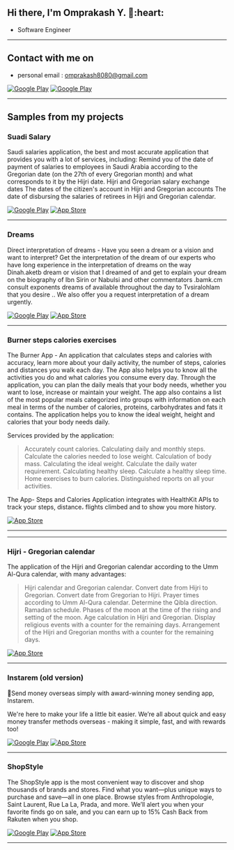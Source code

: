 <h2> Hi there, I'm Omprakash Y. 👋:heart: </h2>


<!-- <img align='right' src="https://media2.giphy.com/media/qgQUggAC3Pfv687qPC/giphy.gif" style="width:250px;border-radius:50%;">
 -->
- Software Engineer
<hr>


<h2> Contact with me on </h2>

<!-- <h3>Where to find me</h3>
<p><a href="https://github.com/thmsgbrt" target="_blank"><img alt="Github2" src="https://img.shields.io/badge/GitHub-%2312100E.svg?&style=for-the-badge&logo=Github&logoColor=white" /></a> -->

- personal email : omprakash8080@gmail.com

<!-- <a href="http://Wa.me/201028205960" target="_blank"><img alt="Google Play" src="https://img.shields.io/badge/whatsapp%20bussines-128C7E.svg?style=for-the-badge&logo=whatsapp&logoColor=white" /></a> -->

<p> <a href="https://www.facebook.com/omprakash8080" target="_blank"><img alt="Google Play" src="https://img.shields.io/badge/Facebook-4267B2.svg?style=for-the-badge&logo=facebook&logoColor=white" /></a> <a href="https://www.linkedin.com/in/omprakash8080/" target="_blank"><img alt="Google Play" src="https://img.shields.io/badge/linkedin-0077b5.svg?style=for-the-badge&logo=linkedin&logoColor=white" /></a> <p>

<!--  <a href="https://www.instagram.com/abdullahmanss" target="_blank"><img alt="Google Play" src="https://img.shields.io/badge/instagram-cd486b.svg?style=for-the-badge&logo=instagram&logoColor=white" /></a> -->

<!-- - whatsApp for bussines : http://Wa.me/201028205960
- business email : abdullah@mansouracademy.net
- personal email : abdullah.mansour97@gmail.com
- facebook : https://www.facebook.com/abdullahmanss
- linkedIn : https://www.linkedin.com/in/abdullah-mansour-346516159
- instagram : https://www.instagram.com/abdullahmanss
- youtube channel : https://www.youtube.com/AbdullahMansourAli -->
<hr>

<h2> Samples from my projects </h2>

### Suadi Salary
Saudi salaries application, the best and most accurate application that provides you with a lot of services, including:
Remind you of the date of payment of salaries to employees in Saudi Arabia according to the Gregorian date (on the 27th of every Gregorian month) and what corresponds to it by the Hijri date.
Hijri and Gregorian salary exchange dates
The dates of the citizen's account in Hijri and Gregorian accounts
The date of disbursing the salaries of retirees in Hijri and Gregorian calendar.

<p><a href="https://play.google.com/store/apps/details?id=com.firstwire.events" target="_blank"><img alt="Google Play" src="https://img.shields.io/badge/Get%20it%20on%20google%20play-blue.svg?style=for-the-badge&logo=google-play" /></a> <a href="https://apps.apple.com/ma/app/%D8%B1%D9%88%D8%A7%D8%AA%D8%A8-%D8%A7%D9%84%D8%B3%D8%B9%D9%88%D8%AF%D9%8A%D8%A9/id1170054051" target="_blank"><img alt="App Store" src="https://img.shields.io/badge/Get%20it%20on%20app%20store-black.svg?style=for-the-badge&logo=app-store&logoColor=white" /></a><p>

<hr>

### Dreams
Direct interpretation of dreams - Have you seen a dream or a vision and want to interpret? Get the interpretation of the dream of our experts who have long experience in the interpretation of dreams on the way Dinah.aketb dream or vision that I dreamed of and get to explain your dream on the biography of Ibn Sirin or Nabulsi and other commentators .bamk.cm consult exponents dreams of available throughout the day to Tvsiralohlam that you desire .. We also offer you a request interpretation of a dream urgently.

<p>
 <a href="https://play.google.com/store/apps/details?id=com.yourdreams" target="_blank"><img alt="Google Play" src="https://img.shields.io/badge/Get%20it%20on%20google%20play-blue.svg?style=for-the-badge&logo=google-play" /></a> <a href="https://apps.apple.com/ma/app/%D8%AA%D9%81%D8%B3%D9%8A%D8%B1-%D8%A7%D9%84%D8%A7%D8%AD%D9%84%D8%A7%D9%85-%D8%A7%D9%84%D9%85%D8%A8%D8%A7%D8%B4%D8%B1/id1161081375" target="_blank"><img alt="App Store" src="https://img.shields.io/badge/Get%20it%20on%20app%20store-black.svg?style=for-the-badge&logo=app-store&logoColor=white" /></a><p>

<hr>


### Burner steps calories exercises
The Burner App - An application that calculates steps and calories with accuracy, learn more about your daily activity, the number of steps, calories and distances you walk each day. The App also helps you to know all the activities you do and what calories you consume every day. Through the application, you can plan the daily meals that your body needs, whether you want to lose, increase or maintain your weight. The app also contains a list of the most popular meals categorized into groups with information on each meal in terms of the number of calories, proteins, carbohydrates and fats it contains. The application helps you to know the ideal weight, height and calories that your body needs daily.

Services provided by the application:
> Accurately count calories.
Calculating daily and monthly steps.
Calculate the calories needed to lose weight.
Calculation of body mass.
Calculating the ideal weight.
Calculate the daily water requirement.
Calculating healthy sleep.
Calculate a healthy sleep time.
Home exercises to burn calories.
Distinguished reports on all your activities.

The App- Steps and Calories Application integrates with HealthKit APIs to track your steps, distance، flights climbed and to show you more history.

<p>
  <a href="https://apps.apple.com/ma/app/%D8%AD%D8%A7%D8%B1%D9%82-%D8%AE%D8%B7%D9%88%D8%A7%D8%AA-%D8%B3%D8%B9%D8%B1%D8%A7%D8%AA-%D8%AA%D9%85%D8%A7%D8%B1%D9%8A%D9%86/id1534140721" target="_blank"><img alt="App Store" src="https://img.shields.io/badge/Get%20it%20on%20app%20store-black.svg?style=for-the-badge&logo=app-store&logoColor=white" /></a><p>
<hr>


<hr>


### Hijri - Gregorian calendar
The application of the Hijri and Gregorian calendar according to the Umm Al-Qura calendar, with many advantages:

> Hijri calendar and Gregorian calendar.
Convert date from Hijri to Gregorian.
Convert date from Gregorian to Hijri.
Prayer times according to Umm Al-Qura calendar.
Determine the Qibla direction.
Ramadan schedule.
Phases of the moon at the time of the rising and setting of the moon.
Age calculation in Hijri and Gregorian.
Display religious events with a counter for the remaining days.
Arrangement of the Hijri and Gregorian months with a counter for the remaining days.
 
<p>
  <a href="https://apps.apple.com/ma/app/%D8%A7%D9%84%D8%AA%D9%82%D9%88%D9%8A%D9%85-%D8%A7%D9%84%D9%87%D8%AC%D8%B1%D9%8A-%D8%A7%D9%84%D9%85%D9%8A%D9%84%D8%A7%D8%AF%D9%8A/id1635502757" target="_blank"><img alt="App Store" src="https://img.shields.io/badge/Get%20it%20on%20app%20store-black.svg?style=for-the-badge&logo=app-store&logoColor=white" /></a><p>
<hr>

### Instarem (old version)

💸Send money overseas simply with award-winning money sending app, Instarem.

We're here to make your life a little bit easier. We’re all about quick and easy money transfer methods overseas - making it simple, fast, and with rewards too!

<p>
 <a href="https://play.google.com/store/apps/details?id=com.instarem.mobileapp" target="_blank"><img alt="Google Play" src="https://img.shields.io/badge/Get%20it%20on%20google%20play-blue.svg?style=for-the-badge&logo=google-play" /></a> <a href="https://apps.apple.com/sg/app/instarem-send-spend-abroad/id1190075959" target="_blank"><img alt="App Store" src="https://img.shields.io/badge/Get%20it%20on%20app%20store-black.svg?style=for-the-badge&logo=app-store&logoColor=white" /></a><p>

<hr>

### ShopStyle

The ShopStyle app is the most convenient way to discover and shop thousands of brands and stores. Find what you want—plus unique ways to purchase and save—all in one place. Browse styles from Anthropologie, Saint Laurent, Rue La La, Prada, and more. We’ll alert you when your favorite finds go on sale, and you can earn up to 15% Cash Back from Rakuten when you shop.

<p>
 <a href="https://play.google.com/store/apps/details?id=com.shopstyle" target="_blank"><img alt="Google Play" src="https://img.shields.io/badge/Get%20it%20on%20google%20play-blue.svg?style=for-the-badge&logo=google-play" /></a> <a href="https://apps.apple.com/us/app/shopstyle-fashion-cash-back/id314673827" target="_blank"><img alt="App Store" src="https://img.shields.io/badge/Get%20it%20on%20app%20store-black.svg?style=for-the-badge&logo=app-store&logoColor=white" /></a><p>

<hr>



<!--
**omprakash8080/omprakash8080** is a ✨ _special_ ✨ repository because its `README.md` (this file) appears on your GitHub profile.

Here are some ideas to get you started:

- 🔭 I’m currently working on ...
- 🌱 I’m currently learning ...
- 👯 I’m looking to collaborate on ...
- 🤔 I’m looking for help with ...
- 💬 Ask me about ...
- 📫 How to reach me: ...
- 😄 Pronouns: ...
- ⚡ Fun fact: ...
-->
